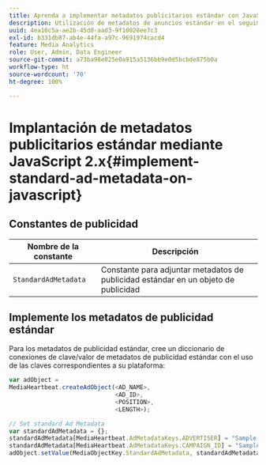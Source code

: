 ```yaml
---
title: Aprenda a implementar metadatos publicitarios estándar con JavaScript 2.x
description: Utilización de metadatos de anuncios estándar en el seguimiento de anuncios en un explorador utilizando aplicaciones JavaScript 2.x.
uuid: 4ea10c5a-ae2b-45d0-aad3-9f10028ee7c3
exl-id: b331db87-ab4e-44fa-a97c-9691974cacd4
feature: Media Analytics
role: User, Admin, Data Engineer
source-git-commit: a73ba98e025e0a915a5136bb9e0d5bcbde875b0a
workflow-type: ht
source-wordcount: '70'
ht-degree: 100%

---
```


# Implantación de metadatos publicitarios estándar mediante JavaScript 2.x{#implement-standard-ad-metadata-on-javascript}

## Constantes de publicidad

| Nombre de la constante | Descripción   |
|---|---|
| `StandardAdMetadata` | Constante para adjuntar metadatos de publicidad estándar en un objeto de publicidad |

## Implemente los metadatos de publicidad estándar

Para los metadatos de publicidad estándar, cree un diccionario de conexiones de clave/valor de metadatos de publicidad estándar con el uso de las claves correspondientes a su plataforma:

```js
var adObject =  
MediaHeartbeat.createAdObject(<AD_NAME>,  
                              <AD_ID>,  
                              <POSITION>,  
                              <LENGTH>);

// Set standard Ad Metadata
var standardAdMetadata = {};
standardAdMetadata[MediaHeartbeat.AdMetadataKeys.ADVERTISER] = "Sample Advertiser";
standardAdMetadata[MediaHeartbeat.AdMetadataKeys.CAMPAIGN_ID] = "Sample Campaign";
adObject.setValue(MediaObjectKey.StandardAdMetadata, standardAdMetadata);
```
